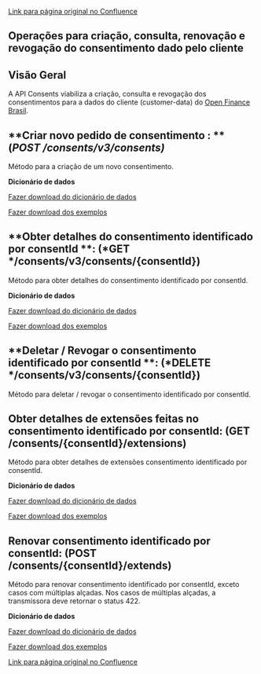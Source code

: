 [Link para página original no Confluence](https://openfinancebrasil.atlassian.net/wiki/spaces/OF/pages/277413909)

## Operações para criação, consulta, renovação e revogação do consentimento dado pelo cliente

## **Visão Geral**

A API Consents viabiliza a criação, consulta e revogação dos consentimentos para a dados do cliente (customer-data) do [Open Finance Brasil](https://openfinancebrasil.org.br/).

## **Criar novo pedido de consentimento : **(*POST /consents/v3/consents)*

Método para a criação de um novo consentimento.

**Dicionário de dados**

[Fazer download do dicionário de dados](https://openbanking-brasil.github.io/openapi/dictionary/consentsPostConsents_v3.csv)

[Fazer download dos exemplos](https://openbanking-brasil.github.io/openapi/dictionary/example/examples_consentsPostConsents_v3.csv)

## **Obter detalhes do consentimento identificado por consentId **: (*GET */consents/v3/consents/{consentId})

Método para obter detalhes do consentimento identificado por consentId.

**Dicionário de dados**

[Fazer download do dicionário de dados](https://openbanking-brasil.github.io/openapi/dictionary/consentsGetConsentsConsentId_v3.csv)

[Fazer download dos exemplos](https://openbanking-brasil.github.io/openapi/dictionary/example/examples_consentsGetConsentsConsentId_v3.csv)

## **Deletar / Revogar o consentimento identificado por consentId **: (*DELETE */consents/v3/consents/{consentId})

Método para deletar / revogar o consentimento identificado por consentId.

## **Obter detalhes de extensões feitas no consentimento identificado por consentId: (GET /consents/{consentId}/extensions)**

Método para obter detalhes de extensões consentimento identificado por consentId.

**Dicionário de dados**

[Fazer download do dicionário de dados](https://openbanking-brasil.github.io/openapi/dictionary/consentsGetConsentsConsentIdExtensions_v3.csv)

[Fazer download dos exemplos](https://openbanking-brasil.github.io/openapi/dictionary/example/examples_consentsGetConsentsConsentIdExtensions_v3.csv)

## **Renovar consentimento identificado por consentId: (POST /consents/{consentId}/extends)**

Método para renovar consentimento identificado por consentId, exceto casos com múltiplas alçadas. Nos casos de múltiplas alçadas, a transmissora deve retornar o status 422.

**Dicionário de dados**

[Fazer download do dicionário de dados](https://openbanking-brasil.github.io/openapi/dictionary/consentsPostConsentsConsentIdExtends_v3.csv)

[Fazer download dos exemplos](https://openbanking-brasil.github.io/openapi/dictionary/example/examples_consentsPostConsentsConsentIdExtends_v3.csv)

[Link para página original no Confluence](https://openfinancebrasil.atlassian.net/wiki/spaces/OF/pages/277413909)